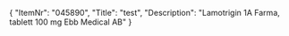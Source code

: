 {
  "ItemNr": "045890",
  "Title": "test",
  "Description": "Lamotrigin 1A Farma, tablett 100 mg Ebb Medical AB"
}